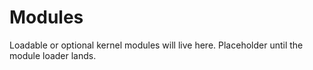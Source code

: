 # Modules

Loadable or optional kernel modules will live here. Placeholder until the module loader lands.
